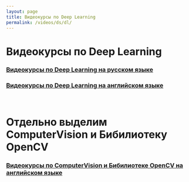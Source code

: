 ```yaml
---
layout: page
title: Видеокурсы по Deep Learning
permalink: /videos/ds/dl/
---
```


# Видеокурсы по Deep Learning

### [Видеокурсы по Deep Learning на русском языке](/videos/ds/dl/ru/)

### [Видеокурсы по Deep Learning на английском языке](/videos/ds/dl/en/)

<br/>

# Отдельно выделим ComputerVision и Бибилиотеку OpenCV

### [Видеокурсы по ComputerVision и Бибилиотеке OpenCV на английском языке](/videos/ds/dl/cv/en/)

